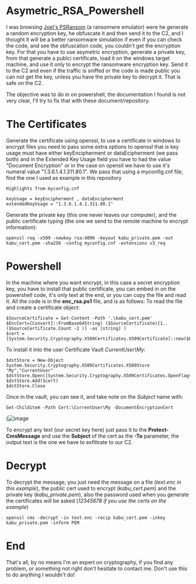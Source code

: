 # Asymetric_RSA_Powershell
I was browsing [Joel's PSRansom](https://github.com/JoelGMSec/PSRansom) (a ransomwre emulator) were he generate a random encryption key, he obfuscate it and then send it to the C2, and I thought it will be a better ransomware simulation if even if you can check the code, and see the obfuscation code, you couldn't get the encryption key.
For that you have to use asymetric encryption, generate a private key, from that generate a publci certificate, load it on the windows target machine, and use it only to encrypt the ransomware encryption key. Send it to the C2 and even if the traffic is sniffed or the code is made public you can not get the key, unless you have the private key to decrypt it. That is safe on the C2.

The objective was to do in on powershell, the documentation I found is not very clear, I'll try to fix that with these document/repository.

# The Certificates

Generate the certificate using openssl, to use a certificate in windows to encrypt files you need to pass some extra options to openssl that is key usage must have either keyEncipherment or dataEcipherment (we pass both) and in the Extended Key Usage field you have to had the value "Document Encryption" or in the case on opensll we have to use it's numeral value "1.3.6.1.4.1.311.80.1".
We pass that using a myconfig.cnf file, find the one I used as example in this repository


```
Highlights from myconfig.cnf

keyUsage = keyEncipherment , dataEncipherment
extendedKeyUsage = "1.3.6.1.4.1.311.80.1"
```

Generate the private key (this one never leaves our computer), and the public certificate typing (the one we send to the remote machine to encrypt information):

```
openssl req -x509 -newkey rsa:4096 -keyout kabu_private.pem -out kabu_cert.pem -sha256 -config myconfig.cnf -extensions v3_req
```

# Powershell
In the machine where you want encrypt, in this case a secret encryption key, you have to install that public certificate, you can embed in on the powershell code, it's only text at the end, or you can copy the file and read it. All the code is in the **enc_rsa.ps1** file, and is as follows:
To read the file and create a certificate object:
```
$SourceCertificate = Get-Content -Path '.\kabu_cert.pem' 
$EncCert=[Convert]::FromBase64String( ($SourceCertificate)[1..($SourceCertificate.Count -2 )] -as [string] )
$cert = [System.Security.Cryptography.X509Certificates.X509Certificate]::new($EncCert)
```

To install it into the user Certificate Vault *CurrentUser\My*:
```
$dstStore = New-Object System.Security.Cryptography.X509Certificates.X509Store "My","CurrentUser"
$dstStore.Open([System.Security.Cryptography.X509Certificates.OpenFlags]::ReadWrite)
$dstStore.Add($cert)
$dstStore.Close
```

Once in the vault, you can see it, and take note on the *Subject* name with:
```
Get-Childitem -Path Cert:\CurrentUser\My -DocumentEncryptionCert
```
(![image](https://user-images.githubusercontent.com/43006263/156067358-e9ea4f41-caae-4dae-8e87-35b6dbd42e05.png)

To encrypt any text (our secret key here) just pass it to the **Protect-CmsMessage** and use the **Subject** of the cert as the **-To** parameter, the output text is the one we have to exfiltrate to our C2.

# Decrypt

To decrypt the message, you just need the message on a file (*text.enc in this example*), the public cert used to encrypt (*kabu_cert.pem*) and the private key (*kabu_private.pem*), also the password used when you generate the certificates will be asked (*12345678 if you use the certs on the example*)
```
openssl cms -decrypt -in text.enc -recip kabu_cert.pem -inkey kabu_private.pem -inform PEM
```
# End

That's all, by no means I'm an expert on cryptography, if you find any problem, or something not right don't hesitate to contact me. Don't use this to do anything I wouldn't do! 

